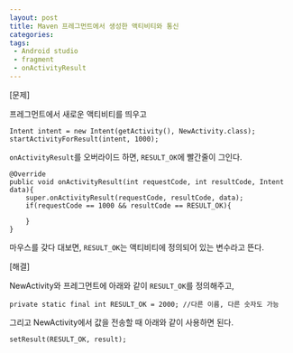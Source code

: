 ```yaml
--- 
layout: post
title: Maven 프레그먼트에서 생성한 액티비티와 통신
categories: 
tags:
 - Android studio
 - fragment 
 - onActivityResult
---
```


[문제]  

프레그먼트에서 새로운 액티비티를 띄우고 
```
Intent intent = new Intent(getActivity(), NewActivity.class);
startActivityForResult(intent, 1000);
```
```onActivityResult```를 오버라이드 하면, ```RESULT_OK```에 빨간줄이 그인다. 
```
@Override
public void onActivityResult(int requestCode, int resultCode, Intent data){
    super.onActivityResult(requestCode, resultCode, data);
    if(requestCode == 1000 && resultCode == RESULT_OK){ 
     
    }
}
```
마우스를 갖다 대보면, ```RESULT_OK```는 액티비티에 정의되어 있는 변수라고 뜬다. 



[해결]

NewActivity와 프레그먼트에 아래와 같이 ```RESULT_OK```를 정의해주고, 
```
private static final int RESULT_OK = 2000; //다른 이름, 다른 숫자도 가능 
```
그리고 NewActivity에서 값을 전송할 때 아래와 같이 사용하면 된다. 
```
setResult(RESULT_OK, result); 
```







